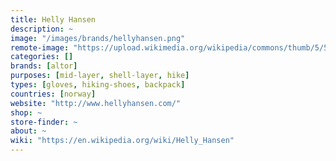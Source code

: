 ```yaml
---
title: Helly Hansen
description: ~
image: "/images/brands/hellyhansen.png"
remote-image: "https://upload.wikimedia.org/wikipedia/commons/thumb/5/5f/Helly_Hansen_logo.jpg/220px-Helly_Hansen_logo.jpg"
categories: []
brands: [altor]
purposes: [mid-layer, shell-layer, hike]
types: [gloves, hiking-shoes, backpack]
countries: [norway]
website: "http://www.hellyhansen.com/"
shop: ~
store-finder: ~
about: ~
wiki: "https://en.wikipedia.org/wiki/Helly_Hansen"
---
```

